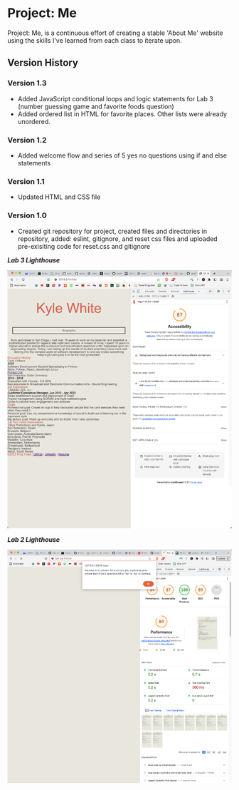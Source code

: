 # Project: Me

Project: Me, is a continuous effort of creating a stable 'About Me' website using the skills I've learned from each class to iterate upon.

## Version History

### Version 1.3

+ Added JavaScript conditional loops and logic statements for Lab 3 (number guessing game and favorite foods question)
+ Added ordered list in HTML for favorite places. Other lists were already unordered.

### Version 1.2

+ Added welcome flow and series of 5 yes no questions using if and else statements

### Version 1.1

+ Updated HTML and CSS file

### Version 1.0

+ Created git repository for project, created files and directories in repository, added: eslint, gitignore, and reset css files and uploaded pre-exisiting code for reset.css and gitignore

**_Lab 3 Lighthouse_**

<img src="/img/kylewhite-lighthouse-lab3.png" alt="Lighthouse Score" title="LightHouse Score for Lab 3">

**_Lab 2 Lighthouse_**

<img src="/img/kw-light.png" alt="Lighthouse Score" title="LightHouse Score for Lab 2">
